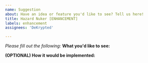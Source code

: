 ```yaml
---
name: Suggestion
about: Have an idea or feature you'd like to see? Tell us here!
title: Hazard Nuker [ENHANCEMENT]
labels: enhancement
assignees: 'DeKrypted'

---
```


*Please fill out the following:*
**What you'd like to see:**


**(OPTIONAL) How it would be implemented:**


